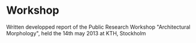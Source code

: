 Workshop
========

Written developped report of the Public Research Workshop "Architectural Morphology", held the 14th may 2013 at KTH, Stockholm
